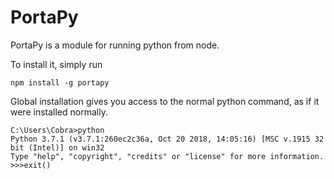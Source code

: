 # PortaPy

PortaPy is a module for running python from node.

To install it, simply run

```
npm install -g portapy
```

Global installation gives you access to the normal python command, as if it were installed normally.

```
C:\Users\Cobra>python
Python 3.7.1 (v3.7.1:260ec2c36a, Oct 20 2018, 14:05:16) [MSC v.1915 32 bit (Intel)] on win32
Type "help", "copyright", "credits" or "license" for more information.
>>>exit()

```

